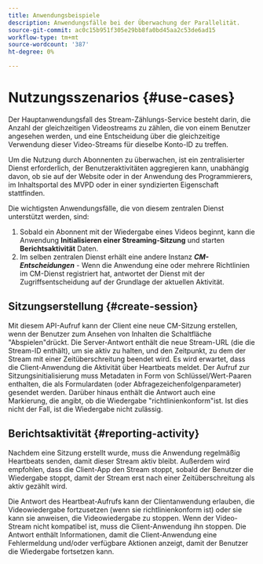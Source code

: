 ```yaml
---
title: Anwendungsbeispiele
description: Anwendungsfälle bei der Überwachung der Parallelität.
source-git-commit: ac0c15b951f305e29bb8fa0bd45aa2c53de6ad15
workflow-type: tm+mt
source-wordcount: '387'
ht-degree: 0%

---
```



# Nutzungsszenarios {#use-cases}

Der Hauptanwendungsfall des Stream-Zählungs-Service besteht darin, die Anzahl der gleichzeitigen Videostreams zu zählen, die von einem Benutzer angesehen werden, und eine Entscheidung über die gleichzeitige Verwendung dieser Video-Streams für dieselbe Konto-ID zu treffen.

Um die Nutzung durch Abonnenten zu überwachen, ist ein zentralisierter Dienst erforderlich, der Benutzeraktivitäten aggregieren kann, unabhängig davon, ob sie auf der Website oder in der Anwendung des Programmierers, im Inhaltsportal des MVPD oder in einer syndizierten Eigenschaft stattfinden.

Die wichtigsten Anwendungsfälle, die von diesem zentralen Dienst unterstützt werden, sind:

1. Sobald ein Abonnent mit der Wiedergabe eines Videos beginnt, kann die Anwendung **Initialisieren einer Streaming-Sitzung** und starten **Berichtsaktivität** Daten.
1. Im selben zentralen Dienst erhält eine andere Instanz ***CM-Entscheidungen*** - Wenn die Anwendung eine oder mehrere Richtlinien im CM-Dienst registriert hat, antwortet der Dienst mit der Zugriffsentscheidung auf der Grundlage der aktuellen Aktivität.


## Sitzungserstellung {#create-session}

Mit diesem API-Aufruf kann der Client eine neue CM-Sitzung erstellen, wenn der Benutzer zum Ansehen von Inhalten die Schaltfläche &quot;Abspielen&quot;drückt. Die Server-Antwort enthält die neue Stream-URL (die die Stream-ID enthält), um sie aktiv zu halten, und den Zeitpunkt, zu dem der Stream mit einer Zeitüberschreitung beendet wird. Es wird erwartet, dass die Client-Anwendung die Aktivität über Heartbeats meldet. Der Aufruf zur Sitzungsinitialisierung muss Metadaten in Form von Schlüssel/Wert-Paaren enthalten, die als Formulardaten (oder Abfragezeichenfolgenparameter) gesendet werden. Darüber hinaus enthält die Antwort auch eine Markierung, die angibt, ob die Wiedergabe &quot;richtlinienkonform&quot;ist. Ist dies nicht der Fall, ist die Wiedergabe nicht zulässig.

## Berichtsaktivität {#reporting-activity}

Nachdem eine Sitzung erstellt wurde, muss die Anwendung regelmäßig Heartbeats senden, damit dieser Stream aktiv bleibt. Außerdem wird empfohlen, dass die Client-App den Stream stoppt, sobald der Benutzer die Wiedergabe stoppt, damit der Stream erst nach einer Zeitüberschreitung als aktiv gezählt wird.

Die Antwort des Heartbeat-Aufrufs kann der Clientanwendung erlauben, die Videowiedergabe fortzusetzen (wenn sie richtlinienkonform ist) oder sie kann sie anweisen, die Videowiedergabe zu stoppen. Wenn der Video-Stream nicht kompatibel ist, muss die Client-Anwendung ihn stoppen. Die Antwort enthält Informationen, damit die Client-Anwendung eine Fehlermeldung und/oder verfügbare Aktionen anzeigt, damit der Benutzer die Wiedergabe fortsetzen kann.
